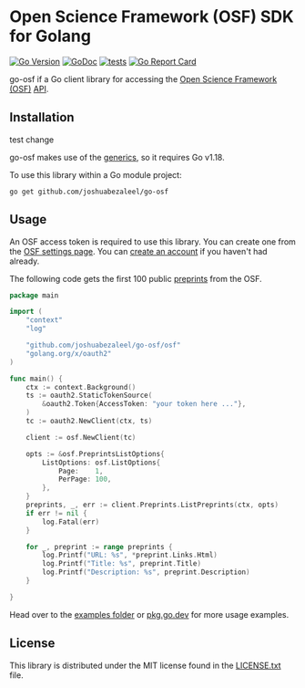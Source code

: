 # Open Science Framework (OSF) SDK for Golang

[![Go Version](https://img.shields.io/github/go-mod/go-version/joshuabezaleel/go-osf)](https://github.com/joshuabezaleel/go-osf)
[![GoDoc](https://img.shields.io/static/v1?label=godoc&message=reference&color=blue)](https://pkg.go.dev/github.com/joshuabezaleel/go-osf@v0.0.3/osf)
[![tests](https://github.com/joshuabezaleel/go-osf/actions/workflows/tests.yaml/badge.svg)](https://github.com/joshuabezaleel/go-osf/actions/workflows/tests.yaml)
[![Go Report Card](https://goreportcard.com/badge/github.com/joshuabezaleel/go-osf)](https://goreportcard.com/report/github.com/joshuabezaleel/go-osf)

go-osf if a Go client library for accessing the [Open Science Framework (OSF)](https://osf.io) [API](https://developer.osf.io/).

## Installation

test change

go-osf makes use of the [generics](https://go.dev/doc/tutorial/generics), so it requires Go v1.18.

To use this library within a Go module project:

```
go get github.com/joshuabezaleel/go-osf
```

## Usage

An OSF access token is required to use this library. You can create one from the [OSF settings page](https://osf.io/settings/tokens). You can [create an account](https://osf.io/register) if you haven't had already.

The following code gets the first 100 public [preprints](https://osf.io/preprints/) from the OSF.

```go
package main

import (
	"context"
	"log"

	"github.com/joshuabezaleel/go-osf/osf"
	"golang.org/x/oauth2"
)

func main() {
	ctx := context.Background()
	ts := oauth2.StaticTokenSource(
		&oauth2.Token{AccessToken: "your token here ..."},
	)
	tc := oauth2.NewClient(ctx, ts)

	client := osf.NewClient(tc)

	opts := &osf.PreprintsListOptions{
		ListOptions: osf.ListOptions{
			Page:    1,
			PerPage: 100,
		},
	}
	preprints, _, err := client.Preprints.ListPreprints(ctx, opts)
	if err != nil {
		log.Fatal(err)
	}

	for _, preprint := range preprints {
		log.Printf("URL: %s", *preprint.Links.Html)
		log.Printf("Title: %s", preprint.Title)
		log.Printf("Description: %s", preprint.Description)
	}

}
```

Head over to the [examples folder](examples) or [pkg.go.dev](https://pkg.go.dev/github.com/joshuabezaleel/go-osf) for more usage examples.

## License

This library is distributed under the MIT license found in the [LICENSE.txt](LICENSE.txt) file.
